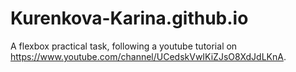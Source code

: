 # Kurenkova-Karina.github.io
A flexbox practical task, following a youtube tutorial on https://www.youtube.com/channel/UCedskVwIKiZJsO8XdJdLKnA. 
